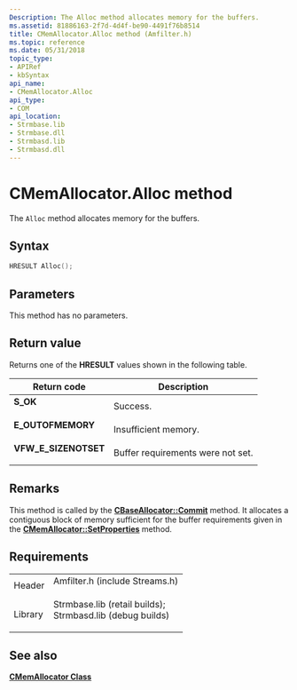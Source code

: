 ```yaml
---
Description: The Alloc method allocates memory for the buffers.
ms.assetid: 81886163-2f7d-4d4f-be90-4491f76b8514
title: CMemAllocator.Alloc method (Amfilter.h)
ms.topic: reference
ms.date: 05/31/2018
topic_type: 
- APIRef
- kbSyntax
api_name: 
- CMemAllocator.Alloc
api_type: 
- COM
api_location: 
- Strmbase.lib
- Strmbase.dll
- Strmbasd.lib
- Strmbasd.dll
---
```


# CMemAllocator.Alloc method

The `Alloc` method allocates memory for the buffers.

## Syntax


```C++
HRESULT Alloc();
```



## Parameters

This method has no parameters.

## Return value

Returns one of the **HRESULT** values shown in the following table.



| Return code                                                                                       | Description                                  |
|---------------------------------------------------------------------------------------------------|----------------------------------------------|
| <dl> <dt>**S\_OK**</dt> </dl>              | Success.<br/>                          |
| <dl> <dt>**E\_OUTOFMEMORY**</dt> </dl>     | Insufficient memory.<br/>              |
| <dl> <dt>**VFW\_E\_SIZENOTSET**</dt> </dl> | Buffer requirements were not set.<br/> |



 

## Remarks

This method is called by the [**CBaseAllocator::Commit**](cbaseallocator-commit.md) method. It allocates a contiguous block of memory sufficient for the buffer requirements given in the [**CMemAllocator::SetProperties**](cmemallocator-setproperties.md) method.

## Requirements



|                    |                                                                                                                                                                                            |
|--------------------|--------------------------------------------------------------------------------------------------------------------------------------------------------------------------------------------|
| Header<br/>  | <dl> <dt>Amfilter.h (include Streams.h)</dt> </dl>                                                                                  |
| Library<br/> | <dl> <dt>Strmbase.lib (retail builds); </dt> <dt>Strmbasd.lib (debug builds)</dt> </dl> |



## See also

<dl> <dt>

[**CMemAllocator Class**](cmemallocator.md)
</dt> </dl>

 

 




